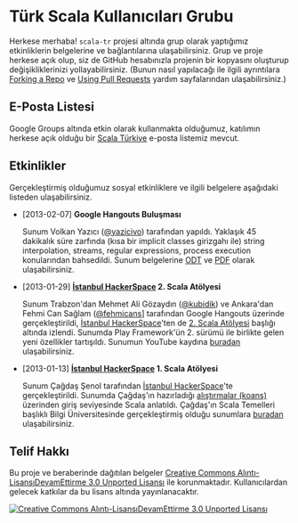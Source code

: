 # Türk Scala Kullanıcıları Grubu

Herkese merhaba! `scala-tr` projesi altında grup olarak yaptığımız etkinliklerin belgelerine ve bağlantılarına ulaşabilirsiniz. Grup ve proje herkese açık olup, siz de GitHub hesabınızla projenin bir kopyasını oluşturup değişikliklerinizi yollayabilirsiniz. (Bunun nasıl yapılacağı ile ilgili ayrıntılara [Forking a Repo](https://help.github.com/articles/fork-a-repo) ve [Using Pull Requests](https://help.github.com/articles/using-pull-requests) yardım sayfalarından ulaşabilirsiniz.)

## E-Posta Listesi

Google Groups altında etkin olarak kullanmakta olduğumuz, katılımın herkese açık olduğu bir [Scala Türkiye](https://groups.google.com/forum/?fromgroups=#!forum/scala-turkiye) e-posta listemiz mevcut.

## Etkinlikler

Gerçekleştirmiş olduğumuz sosyal etkinliklere ve ilgili belgelere aşağıdaki listeden ulaşabilirsiniz.

- [2013-02-07] **Google Hangouts Buluşması**

  Sunum Volkan Yazıcı ([@yazicivo](https://twitter.com/yazicivo)) tarafından yapıldı. Yaklaşık 45 dakikalık süre zarfında (kısa bir implicit classes girizgahı ile) string interpolation, streams, regular expressions, process execution konularından bahsedildi. Sunum belgelerine [ODT](doc/20130207-strinterpol+streams+regex+proc.odp) ve [PDF](doc/20130207-strinterpol+streams+regex+proc.pdf) olarak ulaşabilirsiniz.

- [2013-01-29] **[İstanbul HackerSpace](http://istanbulhs.org/) 2. Scala Atölyesi**

  Sunum Trabzon'dan Mehmet Ali Gözaydın ([@kubidik](https://twitter.com/kubudik)) ve Ankara'dan Fehmi Can Sağlam ([@fehmicans](https://twitter.com/fehmicansaglam)] tarafından Google Hangouts üzerinde gerçekleştirildi, [İstanbul HackerSpace](http://istanbulhs.org/)'ten de [2. Scala Atölyesi](https://istanbulhs.org/scala-atolyesi-2/) başlığı altında izlendi. Sunumda Play Framework'ün 2. sürümü ile birlikte gelen yeni özellikler tartışıldı. Sunumun YouTube kaydına [buradan](http://youtu.be/ALIewzHDcWc) ulaşabilirsiniz.

- [2013-01-13] **[İstanbul HackerSpace](http://istanbulhs.org/) 1. Scala Atölyesi**

  Sunum Çağdaş Şenol tarafından [İstanbul HackerSpace](http://istanbulhs.org/)'te gerçekleştirildi. Sunumda Çağdaş'ın hazırladığı [alıştırmalar (koans)](https://github.com/csenol/csenol-koans) üzerinden giriş seviyesinde Scala anlatıldı. Çağdaş'ın Scala Temelleri başlıklı Bilgi Üniversitesinde gerçekleştirmiş olduğu sunumlara [buradan](http://video.cs.bilgi.edu.tr/filter/speaker/%C3%87a%C4%9Fda%C5%9F%20%C5%9Eenol) ulaşabilirsiniz.

## Telif Hakkı

Bu proje ve beraberinde dağıtılan belgeler [Creative Commons Alıntı-LisansıDevamEttirme 3.0 Unported Lisansı](http://creativecommons.org/licenses/by-sa/3.0/deed.tr) ile korunmaktadır. Kullanıcılardan gelecek katkılar da bu lisans altında yayınlanacaktır.

[![Creative Commons Alıntı-LisansıDevamEttirme 3.0 Unported Lisansı](http://i.creativecommons.org/l/by-sa/3.0/80x15.png)](http://creativecommons.org/licenses/by-sa/3.0/deed.tr)
